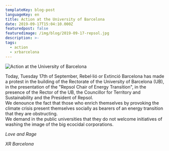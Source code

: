 ```yaml
---
templateKey: blog-post
languageKey: en
title: Action at the University of Barcelona 
date: 2019-09-17T15:04:10.000Z
featuredpost: false
featuredimage: /img/blog/2019-09-17-repsol.jpg
description: >-
tags:
  - action
  - xrbarcelona
---
```


![Action at the University of Barcelona](/img/blog/2019-09-17-repsol.jpg)

Today, Tuesday 17th of September, Rebel·lió or Extinció Barcelona has made a protest in the building of the Rectorate of the University of Barcelona (UB), in the presentation of the "Repsol Chair of Energy Transition", in the presence of the Rector of the UB, the Councillor for Territory and Sustainability and the President of Repsol.  
We denounce the fact that those who enrich themselves by provoking the climate crisis present themselves socially as bearers of an energy transition that they are obstructing.  
We demand in the public universities that they do not welcome initiatives of washing the image of the big ecocidal corporations.

*Love and Rage*

*XR Barcelona*
